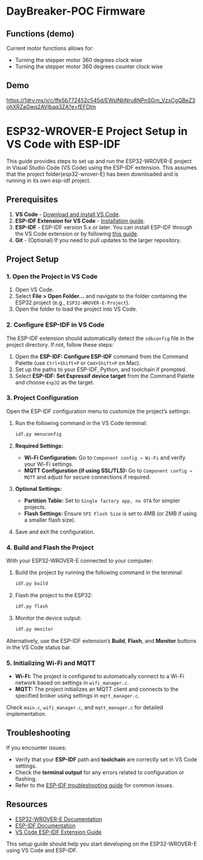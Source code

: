 # DayBreaker-POC Firmware

## Functions (demo)
Current motor functions allows for:
* Turning the stepper motor 360 degrees clock wise
* Turning the stepper motor 360 degrees counter clock wise

## Demo
https://1drv.ms/v/c/ffe5b772452c545d/EWslNbNru8NPnSGm_VzsCgQBeZ3ohXRZaGwq2AVIbaq3ZA?e=fEFDlm

# ESP32-WROVER-E Project Setup in VS Code with ESP-IDF

This guide provides steps to set up and run the ESP32-WROVER-E project in Visual Studio Code (VS Code) using the ESP-IDF extension. This assumes that the project folder(esp32-wrover-E) has been downloaded and is running in its own esp-idf project.

## Prerequisites

1. **VS Code** - [Download and install VS Code](https://code.visualstudio.com/download).
2. **ESP-IDF Extension for VS Code** - [Installation guide](https://docs.espressif.com/projects/esp-idf/en/latest/esp32/get-started/vscode-setup.html).
3. **ESP-IDF** - ESP-IDF version 5.x or later. You can install ESP-IDF through the VS Code extension or by following [this guide](https://docs.espressif.com/projects/esp-idf/en/latest/esp32/get-started/).
4. **Git** - (Optional) If you need to pull updates to the larger repository.

## Project Setup

### 1. Open the Project in VS Code

1. Open VS Code.
2. Select **File > Open Folder...** and navigate to the folder containing the ESP32 project (e.g., `ESP32-WROVER-E-Project`).
3. Open the folder to load the project into VS Code.

### 2. Configure ESP-IDF in VS Code

The ESP-IDF extension should automatically detect the `sdkconfig` file in the project directory. If not, follow these steps:

1. Open the **ESP-IDF: Configure ESP-IDF** command from the Command Palette (use `Ctrl+Shift+P` or `Cmd+Shift+P` on Mac).
2. Set up the paths to your ESP-IDF, Python, and toolchain if prompted.
3. Select **ESP-IDF: Set Espressif device target** from the Command Palette and choose `esp32` as the target.

### 3. Project Configuration

Open the ESP-IDF configuration menu to customize the project’s settings:

1. Run the following command in the VS Code terminal:

    ```bash
    idf.py menuconfig
    ```

2. **Required Settings:**
   - **Wi-Fi Configuration:** Go to `Component config → Wi-Fi` and verify your Wi-Fi settings.
   - **MQTT Configuration (if using SSL/TLS):** Go to `Component config → MQTT` and adjust for secure connections if required.

3. **Optional Settings:**
   - **Partition Table:** Set to `Single factory app, no OTA` for simpler projects.
   - **Flash Settings:** Ensure `SPI Flash Size` is set to 4MB (or 2MB if using a smaller flash size).

4. Save and exit the configuration.

### 4. Build and Flash the Project

With your ESP32-WROVER-E connected to your computer:

1. Build the project by running the following command in the terminal:

    ```bash
    idf.py build
    ```

2. Flash the project to the ESP32:

    ```bash
    idf.py flash
    ```

3. Monitor the device output:

    ```bash
    idf.py monitor
    ```

Alternatively, use the ESP-IDF extension’s **Build**, **Flash**, and **Monitor** buttons in the VS Code status bar.

### 5. Initializing Wi-Fi and MQTT

- **Wi-Fi:** The project is configured to automatically connect to a Wi-Fi network based on settings in `wifi_manager.c`.
- **MQTT:** The project initializes an MQTT client and connects to the specified broker using settings in `mqtt_manager.c`.

Check `main.c`, `wifi_manager.c`, and `mqtt_manager.c` for detailed implementation.

## Troubleshooting

If you encounter issues:

- Verify that your **ESP-IDF** path and **toolchain** are correctly set in VS Code settings.
- Check the **terminal output** for any errors related to configuration or flashing.
- Refer to the [ESP-IDF troubleshooting guide](https://docs.espressif.com/projects/esp-idf/en/latest/esp32/get-started/troubleshooting.html) for common issues.

## Resources

- [ESP32-WROVER-E Documentation](https://www.espressif.com/en/products/devkits/esp-wrover-kit/overview)
- [ESP-IDF Documentation](https://docs.espressif.com/projects/esp-idf/en/latest/esp32/)
- [VS Code ESP-IDF Extension Guide](https://docs.espressif.com/projects/esp-idf/en/latest/esp32/get-started/vscode-setup.html)

This setup guide should help you start developing on the ESP32-WROVER-E using VS Code and ESP-IDF.
